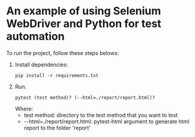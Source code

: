 # An example of using Selenium WebDriver and Python for test automation
To run the project, follow these steps belows:</br>
1. Install dependencies:
   ```
   pip install -r requirements.txt
   ```
3. Run:
   ```
   pytest (test method)? (--html=./report/report.html)?
   ```
   Where:
   <ul>
    <li>
     test method: directory to the test method that you want to test
    </li>
    <li>
     --html=./report/report.html: pytest-html argument to generate html report to the folder 'report'
    </li>
   </ul>

